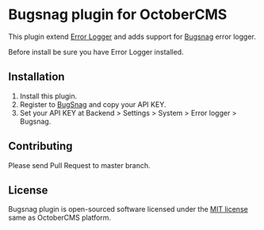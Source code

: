 # Bugsnag plugin for OctoberCMS

This plugin extend [Error Logger](http://octobercms.com/plugin/vojtasvoboda-errorlogger) and adds support for [Bugsnag](https://bugsnag.com/) error logger.

Before install be sure you have Error Logger installed.

## Installation

1. Install this plugin.
2. Register to [BugSnag](https://bugsnag.com/) and copy your API KEY.
3. Set your API KEY at Backend > Settings > System > Error logger > Bugsnag.

## Contributing

Please send Pull Request to master branch.

## License

Bugsnag plugin is open-sourced software licensed under the [MIT license](http://opensource.org/licenses/MIT) same as OctoberCMS platform.
